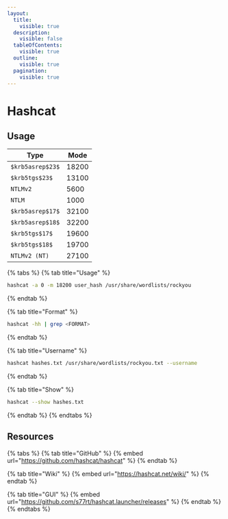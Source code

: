 ```yaml
---
layout:
  title:
    visible: true
  description:
    visible: false
  tableOfContents:
    visible: true
  outline:
    visible: true
  pagination:
    visible: true
---
```


# Hashcat

## Usage

| Type             | Mode  |
| ---------------- | ----- |
| `$krb5asrep$23$` | 18200 |
| `$krb5tgs$23$`   | 13100 |
| `NTLMv2`         | 5600  |
| `NTLM`           | 1000  |
| `$krb5asrep$17$` | 32100 |
| `$krb5asrep$18$` | 32200 |
| `$krb5tgs$17$`   | 19600 |
| `$krb5tgs$18$`   | 19700 |
| `NTLMv2 (NT)`    | 27100 |

{% tabs %}
{% tab title="Usage" %}
```bash
hashcat -a 0 -m 18200 user_hash /usr/share/wordlists/rockyou
```
{% endtab %}

{% tab title="Format" %}
```bash
hashcat -hh | grep <FORMAT>
```
{% endtab %}

{% tab title="Username" %}
```bash
hashcat hashes.txt /usr/share/wordlists/rockyou.txt --username
```
{% endtab %}

{% tab title="Show" %}
```bash
hashcat --show hashes.txt
```
{% endtab %}
{% endtabs %}

## Resources

{% tabs %}
{% tab title="GitHub" %}
{% embed url="https://github.com/hashcat/hashcat" %}
{% endtab %}

{% tab title="Wiki" %}
{% embed url="https://hashcat.net/wiki/" %}
{% endtab %}

{% tab title="GUI" %}
{% embed url="https://github.com/s77rt/hashcat.launcher/releases" %}
{% endtab %}
{% endtabs %}

